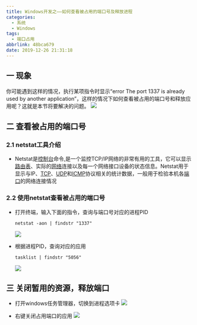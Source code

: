 ```yaml
---
title: Windows开发之——如何查看被占用的端口号及释放进程
categories:
  - 系统
  - Windows
tags:
  - 端口占用
abbrlink: 48bca679
date: 2019-12-26 21:31:18
---
```

## 一 现象
你可能遇到这样的情况，执行某项指令时显示“error The port 1337 is already used by another application”，这样的情况下如何查看被占用的端口号和释放应用呢？这就是本节将要解决的问题。 
![][1]
<!--more-->

## 二 查看被占用的端口号

### 2.1 netstat工具介绍

* Netstat是[控制台](https://baike.baidu.com/item/控制台)命令,是一个监控TCP/IP网络的非常有用的工具，它可以显示[路由表](https://baike.baidu.com/item/路由表/2707408)、实际的[网络](https://baike.baidu.com/item/网络)连接以及每一个网络接口设备的状态信息。Netstat用于显示与IP、[TCP](https://baike.baidu.com/item/TCP)、[UDP](https://baike.baidu.com/item/UDP)和[ICMP](https://baike.baidu.com/item/ICMP)协议相关的统计数据，一般用于检验本机各[端口](https://baike.baidu.com/item/端口/103505)的网络连接情况

### 2.2 使用netstat查看被占用的端口号

* 打开终端，输入下面的指令，查询与端口号对应的进程PID

  ```
  netstat -aon | findstr "1337"
  ```
  ![][2]

* 根据进程PID，查询对应的应用 

  ```
  tasklist | findstr "5056"
  ```

  ![][3]

## 三 关闭暂用的资源，释放端口

* 打开windows任务管理器，切换到进程选项卡
![][4]

* 右键关闭占用端口的应用
![][5]
  


[1]:https://raw.githubusercontent.com/PGzxc/images/master/2019/windows-port-in-used.png
[2]:https://raw.githubusercontent.com/PGzxc/images/master/2019/windows-netstat-find-pid.png
[3]:https://raw.githubusercontent.com/PGzxc/images/master/2019/windows-tasklist-find-application.png
[4]:https://raw.githubusercontent.com/PGzxc/images/master/2019/windows-manager-open.png
[5]:https://raw.githubusercontent.com/PGzxc/images/master/2019/windows-manager-close-port.png